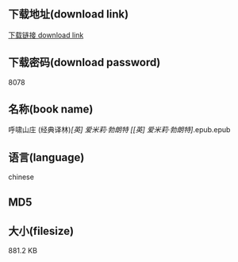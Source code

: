 ## 下载地址(download link)
[下载链接 download link](https://tutu365.netlify.app/?s=%E5%91%BC%E5%95%B8%E5%B1%B1%E5%BA%84+%28%E7%BB%8F%E5%85%B8%E8%AF%91%E6%9E%97%29_%5B%E8%8B%B1%5D+%E7%88%B1%E7%B1%B3%E8%8E%89%C2%B7%E5%8B%83%E6%9C%97%E7%89%B9+%5B%5B%E8%8B%B1%5D+%E7%88%B1%E7%B1%B3%E8%8E%89%C2%B7%E5%8B%83%E6%9C%97%E7%89%B9%5D_.epub)

## 下载密码(download password)
8078

## 名称(book name)
呼啸山庄 (经典译林)_[英] 爱米莉·勃朗特 [[英] 爱米莉·勃朗特]_.epub.epub

## 语言(language)
chinese

## MD5


## 大小(filesize)
881.2 KB
